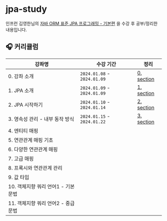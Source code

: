 # jpa-study
인프런 김영한님의 [자바 ORM 표준 JPA 프로그래밍 - 기본편](https://www.inflearn.com/course/ORM-JPA-Basic) 을 수강 후 공부/정리한 내용입니다.

## 🎧 커리큘럼
|강좌명|수강 기간|정리|
|------|---|---|
|0. 강좌 소개| ```2024.01.08``` - ```2024.01.09``` |[0. section](https://github.com/zzex3on/jpa-study/tree/main/0.%20section)
|1. JPA 소개| ```2024.01.09``` - ```2024.01.09``` |[1. section](https://github.com/zzex3on/jpa-study/tree/main/1.%20section)
|2. JPA 시작하기| ```2024.01.10``` - ```2024.01.14``` |[2. section](https://github.com/zzex3on/jpa-study/tree/main/2.%20section)
|3. 영속성 관리 - 내부 동작 방식| ```2024.01.15``` - ```2024.01.22``` |[3. section](https://github.com/zzex3on/jpa-study/tree/main/3.%20section)
|4. 엔티티 매핑||
|5. 연관관계 매핑 기초| |
|6. 다양한 연관관계 매핑| |
|7. 고급 매핑| |
|8. 프록시와 연관관계 관리| |
|9. 값 타입| |
|10. 객체지향 쿼리 언어1 - 기본 문법| |
|11. 객체지향 쿼리 언어2 - 중급 문법| |

